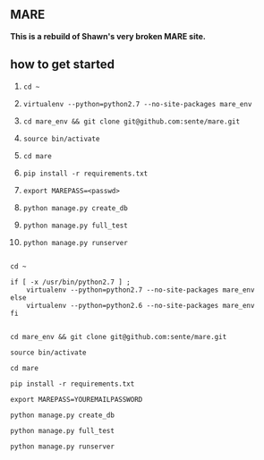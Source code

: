 MARE
----------


**This is a rebuild of Shawn's very broken MARE site.**

how to get started
------------------

1. ```cd ~```

2. ```virtualenv --python=python2.7 --no-site-packages mare_env```

3. ```cd mare_env && git clone git@github.com:sente/mare.git```

4. ```source bin/activate```

5. ```cd mare```

5. ```pip install -r requirements.txt```

6. ```export MAREPASS=<passwd>```

7. ```python manage.py create_db```

8. ```python manage.py full_test```

9. ```python manage.py runserver```




```

cd ~

if [ -x /usr/bin/python2.7 ] ;
    virtualenv --python=python2.7 --no-site-packages mare_env
else
    virtualenv --python=python2.6 --no-site-packages mare_env
fi


cd mare_env && git clone git@github.com:sente/mare.git

source bin/activate

cd mare

pip install -r requirements.txt

export MAREPASS=YOUREMAILPASSWORD

python manage.py create_db

python manage.py full_test

python manage.py runserver

```
